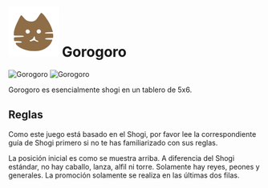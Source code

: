 
# ![Gorogoro](https://github.com/gbtami/pychess-variants/blob/master/static/icons/Gorogoro.svg) Gorogoro

![Gorogoro](https://github.com/gbtami/pychess-variants/blob/master/static/images/ShogiGuide/Gorogoro1.png) ![Gorogoro](https://github.com/gbtami/pychess-variants/blob/master/static/images/ShogiGuide/Gorogoro2.png)

Gorogoro es esencialmente shogi en un tablero de 5x6.

## Reglas

Como este juego está basado en el Shogi, por favor lee la correspondiente guía de Shogi primero si no te has familiarizado con sus reglas.

La posición inicial es como se muestra arriba. A diferencia del Shogi estándar, no hay caballo, lanza, alfil ni torre. Solamente hay reyes, peones y generales. La promoción solamente se realiza en las últimas dos filas.
